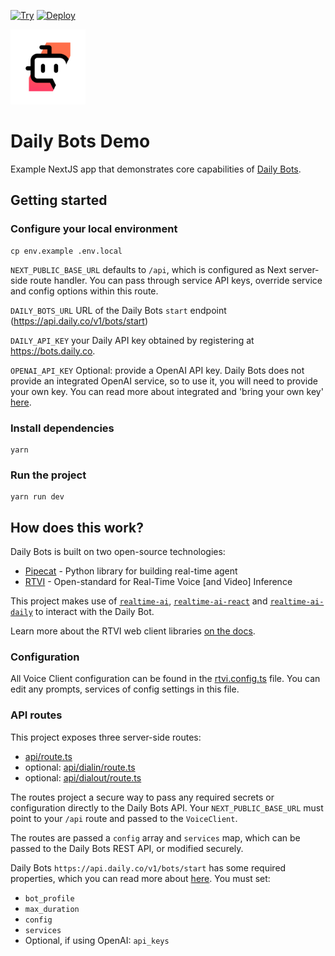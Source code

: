 [![Try](https://img.shields.io/badge/try_it-here-blue)](https://demos.dailybots.ai)
[![Deploy](https://img.shields.io/badge/Deploy_to_Vercel-black?style=flat&logo=Vercel&logoColor=white)](https://vercel.com/new/clone?repository-url=https%3A%2F%2Fgithub.com%2Fdaily-demos%2Fdaily-bots-web-demo&env=DAILY_BOTS_URL,DAILY_API_KEY,NEXT_PUBLIC_BASE_URL&project-name=daily-bots-demo&repository-name=daily-bots-web-demo)


<img src="public/icon.png" width="120px">


# Daily Bots Demo

Example NextJS app that demonstrates core capabilities of [Daily Bots](https://bots.daily.co). 


## Getting started

### Configure your local environment

```shell
cp env.example .env.local
```

`NEXT_PUBLIC_BASE_URL` defaults to `/api`, which is configured as Next server-side route handler. You can pass through service API keys, override service and config options within this route.

`DAILY_BOTS_URL` URL of the Daily Bots `start` endpoint (https://api.daily.co/v1/bots/start)


`DAILY_API_KEY` your Daily API key obtained by registering at https://bots.daily.co.

`OPENAI_API_KEY` Optional: provide a OpenAI API key. Daily Bots does not provide an integrated OpenAI service, so to use it, you will need to provide your own key. You can read more about integrated and 'bring your own key' [here](https://docs.dailybots.ai/api-reference/client/supportedServices).

### Install dependencies

```shell
yarn 
```

### Run the project

```shell
yarn run dev
```

## How does this work?

Daily Bots is built on two open-source technologies:

- [Pipecat](https://www.pipecat.ai) - Python library for building real-time agent
- [RTVI](https://github.com/rtvi-ai) - Open-standard for Real-Time Voice [and Video] Inference

This project makes use of [`realtime-ai`](https://www.npmjs.com/package/realtime-ai), [`realtime-ai-react`](https://www.npmjs.com/package/realtime-ai-react) and [`realtime-ai-daily`](https://www.npmjs.com/package/realtime-ai-daily) to interact with the Daily Bot.

Learn more about the RTVI web client libraries [on the docs](https://docs.rtvi.ai).

### Configuration

All Voice Client configuration can be found in the [rtvi.config.ts](/rtvi.config.ts) file. You can edit any prompts, services of config settings in this file.


### API routes

This project exposes three server-side routes:

- [api/route.ts](app/api/route.ts)
- optional: [api/dialin/route.ts](app/api/dialin/route.ts)
- optional: [api/dialout/route.ts](app/api/dialout/route.ts)

The routes project a secure way to pass any required secrets or configuration directly to the Daily Bots API. Your `NEXT_PUBLIC_BASE_URL` must point to your `/api` route and passed to the `VoiceClient`. 

The routes are passed a `config` array and `services` map, which can be passed to the Daily Bots REST API, or modified securely. 

Daily Bots `https://api.daily.co/v1/bots/start` has some required properties, which you can read more about [here](https://docs.dailybots.ai/api-reference/endpoint/startBot). You must set:

- `bot_profile`
- `max_duration`
- `config`
- `services`
- Optional, if using OpenAI: `api_keys`